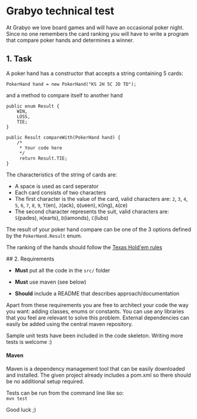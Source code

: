 # Grabyo technical test

At Grabyo we love board games and will have an occasional poker night.
Since no one remembers the card ranking you will have to write a program that
compare poker hands and determines a winner.

## 1. Task

A poker hand has a constructor that accepts a string containing 5 cards: 

```
PokerHand hand = new PokerHand("KS 2H 5C JD TD");
```

and a method to compare itself to another hand

```
public enum Result {
	WIN,
	LOSS,
	TIE;
}
	
public Result compareWith(PokerHand hand) {
	/*
	 * Your code here
	 */
	 return Result.TIE;
}
```

The characteristics of the string of cards are:
*   A space is used as card seperator
*   Each card consists of two characters
*   The first character is the value of the card, valid characters are: `2`, `3`, `4`, `5`, `6`, `7`, `8`, `9`, `T`(en), `J`(ack), `Q`(ueen), `K`(ing), `A`(ce)
*   The second character represents the suit, valid characters are: `S`(pades), `H`(earts), `D`(iamonds), `C`(lubs)

The result of your poker hand compare can be one of the 3 options defined by the `PokerHand.Result` enum.

The ranking of the hands should follow the [Texas Hold'em rules](http://freepokerhoney.com/website_images/8245/poker-strategy/poker-hand-rankings.png)

## 2. Requirements

*   __Must__ put all the code in the `src/` folder

*   __Must__ use maven (see below)

*   __Should__ include a README that describes approach/documentation

Apart from these requirements you are free to architect your code the way you want: adding classes, enums or constants. You can use any libraries that you feel are relevant to solve this problem. External dependencies can easily be added using the central maven repository.

Sample unit tests have been included in the code skeleton. Writing more tests is welcome :)

#### Maven

Maven is a dependency management tool that can be easily downloaded and installed. The given project already includes a pom.xml so there should be no additional setup required.

Tests can be run from the command line like so:  
`mvn test`


Good luck ;)
